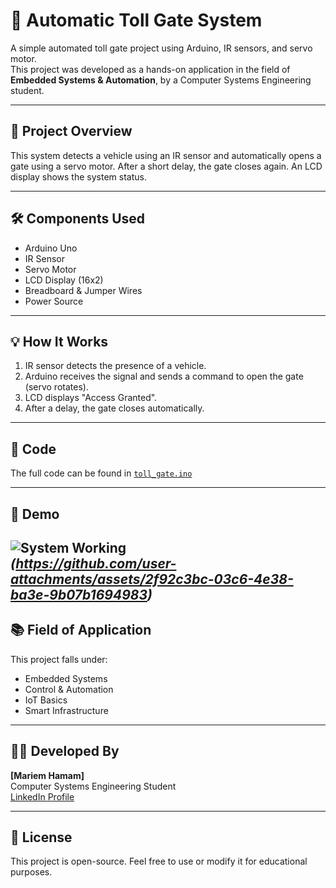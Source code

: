 # 🚗 Automatic Toll Gate System

A simple automated toll gate project using Arduino, IR sensors, and servo motor.  
This project was developed as a hands-on application in the field of **Embedded Systems & Automation**, by a Computer Systems Engineering student.

---

## 🎯 Project Overview

This system detects a vehicle using an IR sensor and automatically opens a gate using a servo motor. After a short delay, the gate closes again. An LCD display shows the system status.

---

## 🛠️ Components Used

- Arduino Uno  
- IR Sensor  
- Servo Motor  
- LCD Display (16x2)  
- Breadboard & Jumper Wires  
- Power Source

---

## 💡 How It Works

1. IR sensor detects the presence of a vehicle.
2. Arduino receives the signal and sends a command to open the gate (servo rotates).
3. LCD displays "Access Granted".
4. After a delay, the gate closes automatically.

---

## 🔧 Code

The full code can be found in [`toll_gate.ino`](./toll_gate.ino)

---

## 📸 Demo

![System Working](media/demo.gif)  
*(https://github.com/user-attachments/assets/2f92c3bc-03c6-4e38-ba3e-9b07b1694983)*
---

## 📚 Field of Application

This project falls under:
- Embedded Systems
- Control & Automation
- IoT Basics
- Smart Infrastructure

---

## 🙋‍♀️ Developed By

**[Mariem Hamam]**  
Computer Systems Engineering Student  
[LinkedIn Profile](https://www.linkedin.com/in/mariem-hamam-144862314?lipi=urn%3Ali%3Apage%3Ad_flagship3_profile_view_base_contact_details%3BPf8BJTNoRs2fsxXcuCvWZw%3D%3D) 

---

## 📝 License

This project is open-source. Feel free to use or modify it for educational purposes.

